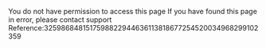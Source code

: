You do not have permission to access this page If you have found this page in error, please contact support Reference:3259868481517598822944636113818677254520034968299102359